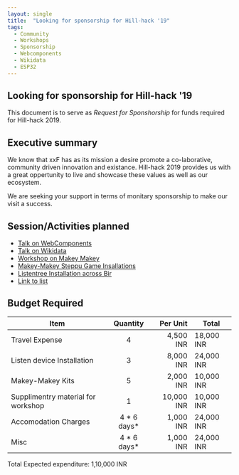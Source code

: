 ```yaml
---
layout: single
title:  "Looking for sponsorship for Hill-hack '19"
tags:
  - Community
  - Workshops
  - Sponsorship
  - Webcomponents
  - Wikidata
  - ESP32
---
```

## Looking for sponsorship for Hill-hack '19
This document is to serve as *Request for Sponshorship* for funds required for Hill-hack 2019.

## Executive summary
We know that xxF has as its mission a desire promote a co-laborative, community driven innovation and existance. Hill-hack 2019 provides us with a great oppertunity to live and showcase these values as well as our ecosystem.
  
We are seeking your support in terms of monitary sponsorship to make our visit a success.

## Session/Activities planned
* [Talk on WebComponents](https://osem.hillhacks.in/conferences/hillhacks-2019/program/proposals/288)
* [Talk on Wikidata](https://osem.hillhacks.in/conferences/hillhacks-2019/program/proposals/287)
* [Workshop on Makey Makey](https://osem.hillhacks.in/conferences/hillhacks-2019/program/proposals/291)
* [Makey-Makey Steppu Game Insallations](https://osem.hillhacks.in/conferences/hillhacks-2019/program/proposals/291)
* [Listentree Installation across Bir](https://osem.hillhacks.in/conferences/hillhacks-2019/program/proposals/293)
* [Link to list](https://osem.hillhacks.in/users/858)

## Budget Required

| Item                                     | Quantity    | Per Unit    | Total
| -------------                             |:-------------:| -----:    | ----- |
| Travel Expense                  | 4            | 4,500 INR| 18,000 INR |
| Listen device Installation               | 3           | 8,000 INR | 24,000 INR |
| Makey-Makey Kits            | 5           | 2,000 INR | 10,000 INR |
| Supplimentry material for workshop     | 1 | 10,000 INR | 10,000 INR |
| Accomodation Charges                            | 4 * 6 days*          | 1,000 INR| 24,000 INR |
| Misc                            | 4 * 6 days*          | 1,000 INR| 24,000 INR |

Total Expected expenditure: 1,10,000 INR



